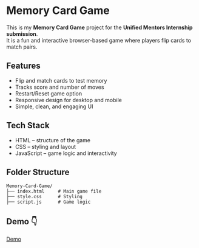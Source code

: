 # Memory Card Game

This is my **Memory Card Game** project for the **Unified Mentors Internship submission**.  
It is a fun and interactive browser-based game where players flip cards to match pairs.

## Features
- Flip and match cards to test memory
- Tracks score and number of moves
- Restart/Reset game option
- Responsive design for desktop and mobile
- Simple, clean, and engaging UI

## Tech Stack
- HTML – structure of the game  
- CSS – styling and layout  
- JavaScript – game logic and interactivity  

## Folder Structure 
```
Memory-Card-Game/
├── index.html     # Main game file
├── style.css      # Styling
├── script.js      # Game logic
```

## Demo 👇
[Demo](https://baisoyaaditya.github.io/Memory_card_game/)
